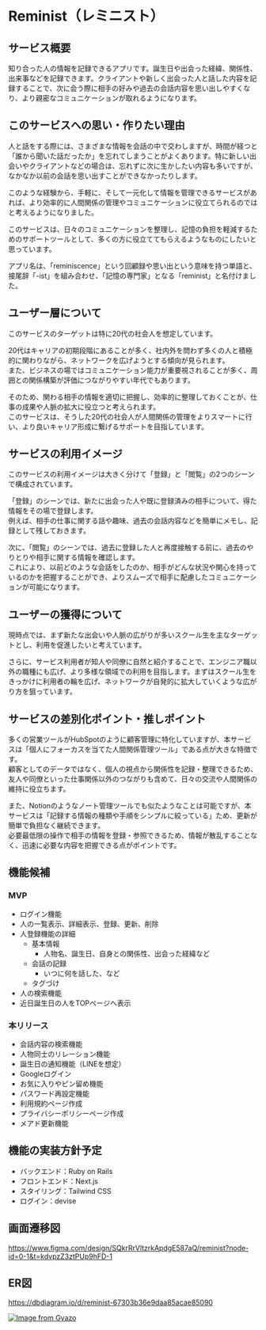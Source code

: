# Reminist（レミニスト）

## サービス概要
<!-- どんなサービスなのかを３行で説明してください。 -->
知り合った人の情報を記録できるアプリです。誕生日や出会った経緯、関係性、出来事などを記録できます。クライアントや新しく出会った人と話した内容を記録することで、次に会う際に相手の好みや過去の会話内容を思い出しやすくなり、より親密なコミュニケーションが取れるようになります。


## このサービスへの思い・作りたい理由
<!-- このサービスの題材となるものに関してのエピソードがあれば詳しく教えてください。
このサービスを思いつくにあたって元となる思いがあれば詳しく教えてください。 -->
人と話をする際には、さまざまな情報を会話の中で交わしますが、時間が経つと「誰から聞いた話だったか」を忘れてしまうことがよくあります。特に新しい出会いやクライアントなどの場合は、忘れずに次に生かしたい内容も多いですが、なかなか以前の会話を思い出すことができなかったりします。

このような経験から、手軽に、そして一元化して情報を管理できるサービスがあれば、より効率的に人間関係の管理やコミュニケーションに役立てられるのではと考えるようになりました。

このサービスは、日々のコミュニケーションを整理し、記憶の負担を軽減するためのサポートツールとして、多くの方に役立ててもらえるようなものにしたいと思っています。

アプリ名は、「reminiscence」という回顧録や思い出という意味を持つ単語と、接尾辞「-ist」を組み合わせ、「記憶の専門家」となる「reminist」と名付けました。


## ユーザー層について
<!-- 決めたユーザー層についてどうしてその層を対象にしたのかそれぞれ理由を教えてください。 -->
このサービスのターゲットは特に20代の社会人を想定しています。

20代はキャリアの初期段階にあることが多く、社内外を問わず多くの人と積極的に関わりながら、ネットワークを広げようとする傾向が見られます。  
また、ビジネスの場ではコミュニケーション能力が重要視されることが多く、周囲との関係構築が評価につながりやすい年代でもあります。

そのため、関わる相手の情報を適切に把握し、効率的に整理しておくことが、仕事の成果や人脈の拡大に役立つと考えられます。  
このサービスは、そうした20代の社会人が人間関係の管理をよりスマートに行い、より良いキャリア形成に繋げるサポートを目指しています。


## サービスの利用イメージ
<!-- ユーザーがこのサービスをどのように利用できて、それによってどんな価値を得られるかを簡単に説明してください。 -->
このサービスの利用イメージは大きく分けて「登録」と「閲覧」の2つのシーンで構成されています。

「登録」のシーンでは、新たに出会った人や既に登録済みの相手について、得た情報をその場で登録します。  
例えば、相手の仕事に関する話や趣味、過去の会話内容などを簡単にメモし、記録として残しておきます。

次に、「閲覧」のシーンでは、過去に登録した人と再度接触する前に、過去のやりとりや相手に関する情報を確認します。  
これにより、以前どのような会話をしたのか、相手がどんな状況や関心を持っているのかを把握することができ、よりスムーズで相手に配慮したコミュニケーションが可能になります。


## ユーザーの獲得について
<!-- 想定したユーザー層に対してそれぞれどのようにサービスを届けるのか現状考えていることがあれば教えてください。 -->
現時点では、まず新たな出会いや人脈の広がりが多いスクール生を主なターゲットとし、利用を促進したいと考えています。

さらに、サービス利用者が知人や同僚に自然と紹介することで、エンジニア職以外の職種にも広げ、より多様な領域での利用を目指します。まずはスクール生をきっかけに利用者の輪を広げ、ネットワークが自発的に拡大していくような広がり方を狙っています。


## サービスの差別化ポイント・推しポイント
<!-- 似たようなサービスが存在する場合、そのサービスとの明確な差別化ポイントとその差別化ポイントのどこが優れているのか教えてください。
独自性の強いサービスの場合、このサービスの推しとなるポイントを教えてください。 -->
多くの営業ツールがHubSpotのように顧客管理に特化していますが、本サービスは「個人にフォーカスを当てた人間関係管理ツール」である点が大きな特徴です。  
顧客としてのデータではなく、個人の視点から関係性を記録・整理できるため、友人や同僚といった仕事関係以外のつながりも含めて、日々の交流や人間関係の維持に役立ちます。

また、Notionのようなノート管理ツールでも似たようなことは可能ですが、本サービスは「記録する情報の種類や手順をシンプルに絞っている」ため、更新が簡単で負担なく継続できます。  
必要最低限の操作で相手の情報を登録・参照できるため、情報が散乱することなく、迅速に必要な内容を把握できる点がポイントです。


## 機能候補
<!-- 現状作ろうと思っている機能、案段階の機能をしっかりと固まっていなくても構わないのでMVPリリース時に作っていたいもの、本リリースまでに作っていたいものをそれぞれ分けて教えてください。 -->

### MVP
- ログイン機能
- 人の一覧表示、詳細表示、登録、更新、削除
- 人登録機能の詳細
  - 基本情報
    - 人物名、誕生日、自身との関係性、出会った経緯など
  - 会話の記録
    - いつに何を話した、など
  - タグづけ
- 人の検索機能
- 近日誕生日の人をTOPページへ表示

### 本リリース
- 会話内容の検索機能
- 人物同士のリレーション機能
- 誕生日の通知機能（LINEを想定）
- Googleログイン
- お気に入りやピン留め機能
- パスワード再設定機能
- 利用規約ページ作成
- プライバシーポリシーページ作成
- メアド更新機能


## 機能の実装方針予定
<!-- 一般的なCRUD以外の実装予定の機能についてそれぞれどのようなイメージ(使用するAPIや)で実装する予定なのか現状考えているもので良いので教えて下さい。 -->

- バックエンド：Ruby on Rails
- フロントエンド：Next.js
- スタイリング：Tailwind CSS
- ログイン：devise

## 画面遷移図

https://www.figma.com/design/SQkrRrVltzrkApdgE587aQ/reminist?node-id=0-1&t=kdvpzZ3ztPUp9hFD-1

## ER図

https://dbdiagram.io/d/reminist-67303b36e9daa85acae85090

[![Image from Gyazo](https://i.gyazo.com/22bbd9533d9438f02961d25931fea604.png)](https://gyazo.com/22bbd9533d9438f02961d25931fea604)

